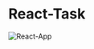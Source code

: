 # React-Task

![React-App](https://github.com/Kamran1819G/pyramiddeveloper/assets/72748315/8dbcd523-f041-47dd-9eae-5471c5c332b6)
